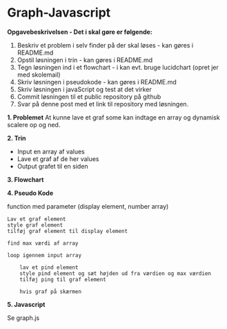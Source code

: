 # Graph-Javascript

**Opgavebeskrivelsen - Det i skal gøre er følgende:**

1. Beskriv et problem i selv finder på der skal løses - kan gøres i README.md
2. Opstil løsningen i trin - kan gøres i README.md
3. Tegn løsningen ind i et flowchart - i kan evt. bruge lucidchart (opret jer med skolemail)
4. Skriv løsningen i pseudokode - kan gøres i README.md
5. Skriv løsningen i javaScript og test at det virker
6. Commit løsningen til et public repository på github
7. Svar på denne post med et link til repository med løsningen.

**1. Problemet**
At kunne lave et graf some kan indtage en array og dynamisk scalere op og ned.

**2. Trin**

- Input en array af values
- Lave et graf af de her values
- Output grafet til en siden

**3. Flowchart**

**4. Pseudo Kode**

function med parameter (display element, number array)

    Lav et graf element
    style graf element
    tilføj graf element til display element

    find max værdi af array

    loop igennem input array

    	lav et pind element
    	style pind element og sæt højden ud fra værdien og max værdien
    	tilføj ping til graf element

    	hvis graf på skærmen

**5. Javascript**

Se graph.js
